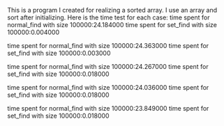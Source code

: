 This is a program I created for realizing a sorted array.
I use an array and sort after initializing. 
Here is the time test for each case:
time spent for normal_find with size 100000:24.184000
time spent for set_find with size 100000:0.004000

time spent for normal_find with size 100000:24.363000
time spent for set_find with size 100000:0.003000

time spent for normal_find with size 100000:24.267000
time spent for set_find with size 100000:0.018000

time spent for normal_find with size 100000:24.036000
time spent for set_find with size 100000:0.018000

time spent for normal_find with size 100000:23.849000
time spent for set_find with size 100000:0.018000
